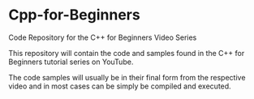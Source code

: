 # Cpp-for-Beginners
Code Repository for the C++ for Beginners Video Series

This repository will contain the code and samples found in the C++ for Beginners tutorial series on YouTube.

The code samples will usually be in their final form from the respective video and in most cases can be simply be compiled and executed.
